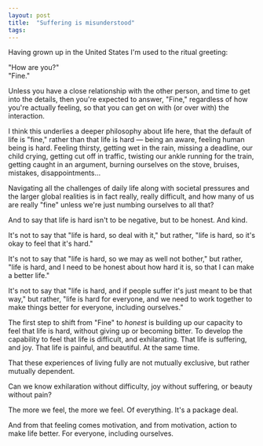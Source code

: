 ```yaml
---
layout: post
title:  "Suffering is misunderstood"
tags: 
---
```


Having grown up in the United States I'm used to the ritual greeting:

"How are you?"  
"Fine."

Unless you have a close relationship with the other person, and time to get into the details, then you're expected to answer, "Fine," regardless of how you're actually feeling, so that you can get on with (or over with) the interaction.

I think this underlies a deeper philosophy about life here, that the default of life is "fine," rather than that life is hard — being an aware, feeling human being is hard. Feeling thirsty, getting wet in the rain, missing a deadline, our child crying, getting cut off in traffic, twisting our ankle running for the train, getting caught in an argument, burning ourselves on the stove, bruises, mistakes, disappointments…

Navigating all the challenges of daily life along with societal pressures and the larger global realities is in fact really, really difficult, and how many of us are really "fine" unless we're just numbing ourselves to all that?

And to say that life is hard isn't to be negative, but to be honest. And kind.

It's not to say that "life is hard, so deal with it," but rather, "life is hard, so it's okay to feel that it's hard."

It's not to say that "life is hard, so we may as well not bother," but rather, "life is hard, and I need to be honest about how hard it is, so that I can make a better life."

It's not to say that "life is hard, and if people suffer it's just meant to be that way," but rather, "life is hard for everyone, and we need to work together to make things better for everyone, including ourselves."

The first step to shift from "Fine" to *honest* is building up our capacity to feel that life is hard, without giving up or becoming bitter. To develop the capability to feel that life is difficult, and exhilarating. That life is suffering, and joy. That life is painful, and beautiful. At the same time.

That these experiences of living fully are not mutually exclusive, but rather mutually dependent.

Can we know exhilaration without difficulty, joy without suffering, or beauty without pain?

The more we feel, the more we feel. Of everything. It's a package deal.

And from that feeling comes motivation, and from motivation, action to make life better. For everyone, including ourselves.